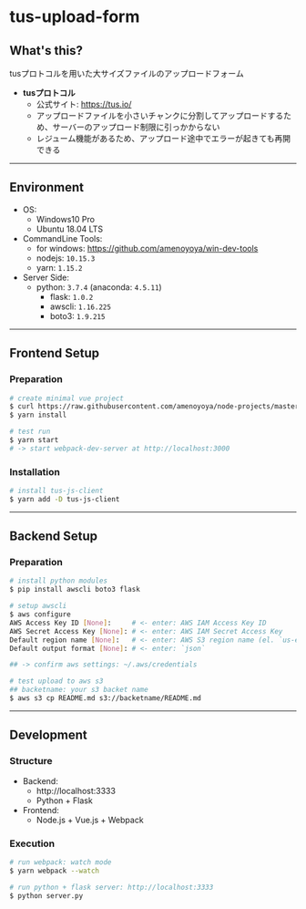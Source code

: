 # tus-upload-form

## What's this?
tusプロトコルを用いた大サイズファイルのアップロードフォーム

- **tusプロトコル**
    - 公式サイト: https://tus.io/
    - アップロードファイルを小さいチャンクに分割してアップロードするため、サーバーのアップロード制限に引っかからない
    - レジューム機能があるため、アップロード途中でエラーが起きても再開できる

***

## Environment
- OS:
    - Windows10 Pro
    - Ubuntu 18.04 LTS
- CommandLine Tools:
    - for windows: https://github.com/amenoyoya/win-dev-tools
    - nodejs: `10.15.3`
    - yarn: `1.15.2`
- Server Side:
    - python: `3.7.4` (anaconda: `4.5.11`)
        - flask: `1.0.2`
        - awscli: `1.16.225`
        - boto3: `1.9.215`

***

## Frontend Setup

### Preparation
```bash
# create minimal vue project
$ curl https://raw.githubusercontent.com/amenoyoya/node-projects/master/vue.js | node -
$ yarn install

# test run
$ yarn start
# -> start webpack-dev-server at http://localhost:3000
```

### Installation
```bash
# install tus-js-client
$ yarn add -D tus-js-client
```

***

## Backend Setup

### Preparation
```bash
# install python modules
$ pip install awscli boto3 flask

# setup awscli
$ aws configure
AWS Access Key ID [None]:     # <- enter: AWS IAM Access Key ID
AWS Secret Access Key [None]: # <- enter: AWS IAM Secret Access Key
Default region name [None]:   # <- enter: AWS S3 region name (el. `us-east-2`)
Default output format [None]: # <- enter: `json`

## -> confirm aws settings: ~/.aws/credentials

# test upload to aws s3
## backetname: your s3 backet name
$ aws s3 cp README.md s3://backetname/README.md
```

***

## Development

### Structure
- Backend:
    - http://localhost:3333
    - Python + Flask
- Frontend:
    - Node.js + Vue.js + Webpack

### Execution
```bash
# run webpack: watch mode
$ yarn webpack --watch

# run python + flask server: http://localhost:3333
$ python server.py
```
